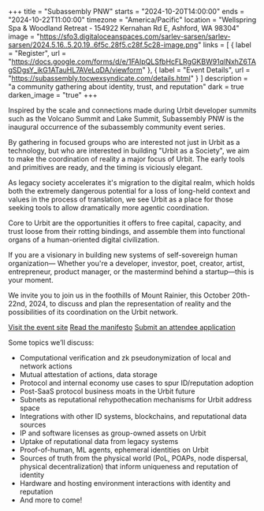 +++
title = "Subassembly PNW"
starts = "2024-10-20T14:00:00"
ends = "2024-10-22T11:00:00"
timezone = "America/Pacific"
location = "Wellspring Spa & Woodland Retreat - 154922 Kernahan Rd E, Ashford, WA 98304"
image = "https://sfo3.digitaloceanspaces.com/sarlev-sarsen/sarlev-sarsen/2024.5.16..5.20.19..6f5c.28f5.c28f.5c28-image.png"
links = [
  { label = "Register", url = "https://docs.google.com/forms/d/e/1FAIpQLSfbHcFLRgGKBW91qINxhZ6TAgSDgsY_ikG1ATauHL7AVeLqDA/viewform" },
  { label = "Event Details", url = "https://subassembly.tocwexsyndicate.com/details.html" }
]
description = "a community gathering about identity, trust, and reputation"
dark = true
darken_image = "true"
+++

Inspired by the scale and connections made during Urbit developer summits such as the Volcano Summit and Lake Summit, Subassembly PNW is the inaugural occurrence of the subassembly community event series.

By gathering in focused groups who are interested not just in Urbit as a technology, but who are interested in building "Urbit as a Society", we aim to make the coordination of reality a major focus of Urbit. The early tools and primitives are ready, and the timing is viciously elegant.

As legacy society accelerates it's migration to the digital realm, which holds both the extremely dangerous potential for a loss of long-held context and values in the process of translation, we see Urbit as a place for those seeking tools to allow dramatically more agentic coordination.

Core to Urbit are the opportunities it offers to free capital, capacity, and trust loose from their rotting bindings, and assemble them into functional organs of a human-oriented digital civilization.

If you are a visionary in building new systems of self-sovereign human organization— Whether you're a developer, investor, poet, creator, artist, entrepreneur, product manager, or the mastermind behind a startup—this is your moment.

We invite you to join us in the foothills of Mount Rainier, this October 20th-22nd, 2024, to discuss and plan the representation of reality and the possibilities of its coordination on the Urbit network.

[Visit the event site](https://subassembly.tocwexsyndicate.com)
[Read the manifesto](https://subassembly.tocwexsyndicate.com/manifesto.html)
[Submit an attendee application](https://docs.google.com/forms/d/e/1FAIpQLSfbHcFLRgGKBW91qINxhZ6TAgSDgsY_ikG1ATauHL7AVeLqDA/viewform)

Some topics we’ll discuss:
- Computational verification and zk pseudonymization of local and network actions
- Mutual attestation of actions, data storage
- Protocol and internal economy use cases to spur ID/reputation adoption
- Post-SaaS protocol business moats in the Urbit future
- Subnets as reputational rehypothecation mechanisms for Urbit address space
- Integrations with other ID systems, blockchains, and reputational data sources
- IP and software licenses as group-owned assets on Urbit
- Uptake of reputational data from legacy systems
- Proof-of-human, ML agents, ephemeral identities on Urbit
- Sources of truth from the physical world (PoL, POAPs, node dispersal, physical decentralization) that inform uniqueness and reputation of identity
- Hardware and hosting environment interactions with identity and reputation
- And more to come!
